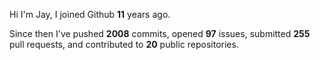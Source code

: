 Hi I'm Jay, I joined Github **11** years ago.

Since then I've pushed **2008** commits, opened **97** issues, submitted **255** pull requests, and contributed to **20** public repositories.
